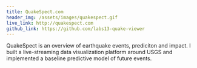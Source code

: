 ```yaml
---
title: QuakeSpect.com
header_img: /assets/images/quakespect.gif
live_link: http://quakespect.com
github_link: https://github.com/labs13-quake-viewer
---
```


QuakeSpect is an overview of earthquake events, prediciton and impact. I built a live-streaming data visualization platform around USGS and implemented a baseline predictive model of future events.